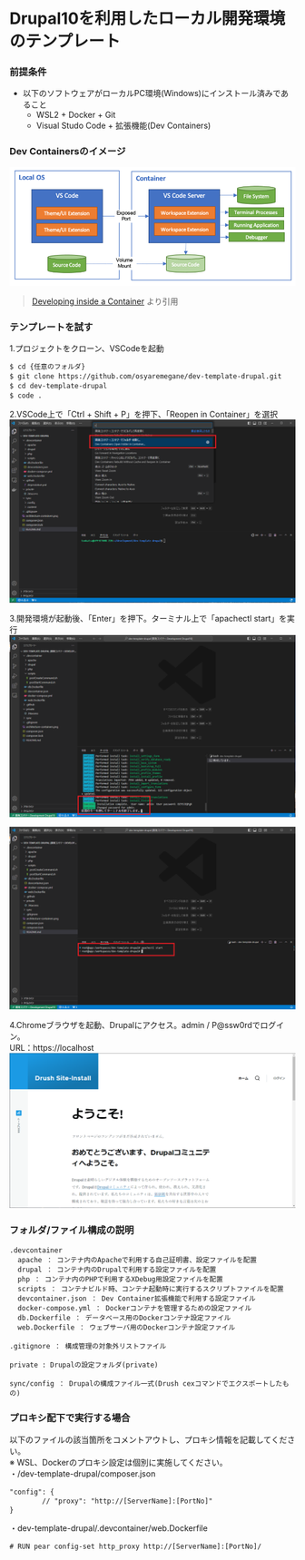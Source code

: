 # Drupal10を利用したローカル開発環境のテンプレート

### 前提条件
- 以下のソフトウェアがローカルPC環境(Windows)にインストール済みであること
  - WSL2 + Docker + Git
  - Visual Studo Code + 拡張機能(Dev Containers)

### Dev Containersのイメージ
![](./architecture-containers.png "Dev Containersのイメージ")
> [Developing inside a Container](https://code.visualstudio.com/docs/devcontainers/containers) より引用

### テンプレートを試す
1.プロジェクトをクローン、VSCodeを起動

```sh
$ cd {任意のフォルダ}
$ git clone https://github.com/osyaremegane/dev-template-drupal.git
$ cd dev-template-drupal
$ code .
```

2.VSCode上で「Ctrl + Shift + P」を押下、「Reopen in Container」を選択  
![](./dev-container-start-image.png "Reopen in Container")

3.開発環境が起動後、「Enter」を押下。ターミナル上で「apachectl start」を実行
![](./dev-container-started-image.png "Enter")

![](./apache-start-image.png "apache start")

4.Chromeブラウザを起動、Drupalにアクセス。admin / P@ssw0rdでログイン。  
URL：https://localhost 
![](./drupal-start-image.png "apache start")

### フォルダ/ファイル構成の説明
```
.devcontainer
  apache ： コンテナ内のApacheで利用する自己証明書、設定ファイルを配置
  drupal ： コンテナ内のDrupalで利用する設定ファイルを配置
  php ： コンテナ内のPHPで利用するXDebug用設定ファイルを配置
  scripts ： コンテナビルド時、コンテナ起動時に実行するスクリプトファイルを配置
  devcontainer.json ： Dev Container拡張機能で利用する設定ファイル
  docker-compose.yml ： Dockerコンテナを管理するための設定ファイル
  db.Dockerfile ： データベース用のDockerコンテナ設定ファイル  
  web.Dockerfile ： ウェブサーバ用のDockerコンテナ設定ファイル

.gitignore ： 構成管理の対象外リストファイル

private : Drupalの設定フォルダ(private)

sync/config ： Drupalの構成ファイル一式(Drush cexコマンドでエクスポートしたもの)
```

### プロキシ配下で実行する場合
以下のファイルの該当箇所をコメントアウトし、プロキシ情報を記載してください。    
※ WSL、Dockerのプロキシ設定は個別に実施してください。  
・/dev-template-drupal/composer.json
```
"config": {
        // "proxy": "http://[ServerName]:[PortNo]"
}
```

・dev-template-drupal/.devcontainer/web.Dockerfile
```
# RUN pear config-set http_proxy http://[ServerName]:[PortNo]/

```